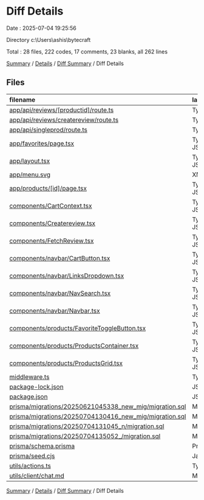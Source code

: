 # Diff Details

Date : 2025-07-04 19:25:56

Directory c:\\Users\\ashis\\bytecraft

Total : 28 files,  222 codes, 17 comments, 23 blanks, all 262 lines

[Summary](results.md) / [Details](details.md) / [Diff Summary](diff.md) / Diff Details

## Files
| filename | language | code | comment | blank | total |
| :--- | :--- | ---: | ---: | ---: | ---: |
| [app/api/reviews/\[productid\]/route.ts](/app/api/reviews/%5Bproductid%5D/route.ts) | TypeScript | 25 | 0 | 4 | 29 |
| [app/api/reviews/createreview/route.ts](/app/api/reviews/createreview/route.ts) | TypeScript | 22 | 0 | 5 | 27 |
| [app/api/singleprod/route.ts](/app/api/singleprod/route.ts) | TypeScript | 1 | 0 | 0 | 1 |
| [app/favorites/page.tsx](/app/favorites/page.tsx) | TypeScript JSX | 0 | 0 | 1 | 1 |
| [app/layout.tsx](/app/layout.tsx) | TypeScript JSX | 1 | 1 | 0 | 2 |
| [app/menu.svg](/app/menu.svg) | XML | 3 | 0 | 1 | 4 |
| [app/products/\[id\]/page.tsx](/app/products/%5Bid%5D/page.tsx) | TypeScript JSX | 10 | 0 | 0 | 10 |
| [components/CartContext.tsx](/components/CartContext.tsx) | TypeScript JSX | 0 | 0 | -1 | -1 |
| [components/Createreview.tsx](/components/Createreview.tsx) | TypeScript JSX | 76 | 0 | 8 | 84 |
| [components/FetchReview.tsx](/components/FetchReview.tsx) | TypeScript JSX | 53 | 1 | 8 | 62 |
| [components/navbar/CartButton.tsx](/components/navbar/CartButton.tsx) | TypeScript JSX | -1 | 0 | 2 | 1 |
| [components/navbar/LinksDropdown.tsx](/components/navbar/LinksDropdown.tsx) | TypeScript JSX | 3 | 0 | 0 | 3 |
| [components/navbar/NavSearch.tsx](/components/navbar/NavSearch.tsx) | TypeScript JSX | 1 | 0 | -1 | 0 |
| [components/navbar/Navbar.tsx](/components/navbar/Navbar.tsx) | TypeScript JSX | 2 | 0 | 2 | 4 |
| [components/products/FavoriteToggleButton.tsx](/components/products/FavoriteToggleButton.tsx) | TypeScript JSX | 5 | 0 | 0 | 5 |
| [components/products/ProductsContainer.tsx](/components/products/ProductsContainer.tsx) | TypeScript JSX | 0 | 2 | 0 | 2 |
| [components/products/ProductsGrid.tsx](/components/products/ProductsGrid.tsx) | TypeScript JSX | -11 | -7 | 4 | -14 |
| [middleware.ts](/middleware.ts) | TypeScript | 9 | 0 | 0 | 9 |
| [package-lock.json](/package-lock.json) | JSON | 10 | 0 | 0 | 10 |
| [package.json](/package.json) | JSON | 1 | 0 | 0 | 1 |
| [prisma/migrations/20250621045338\_new\_mig/migration.sql](/prisma/migrations/20250621045338_new_mig/migration.sql) | MS SQL | 2 | 8 | 1 | 11 |
| [prisma/migrations/20250704130416\_new\_mig/migration.sql](/prisma/migrations/20250704130416_new_mig/migration.sql) | MS SQL | 9 | 3 | 4 | 16 |
| [prisma/migrations/20250704131045\_n/migration.sql](/prisma/migrations/20250704131045_n/migration.sql) | MS SQL | 1 | 7 | 1 | 9 |
| [prisma/migrations/20250704135052\_/migration.sql](/prisma/migrations/20250704135052_/migration.sql) | MS SQL | 2 | 2 | 2 | 6 |
| [prisma/schema.prisma](/prisma/schema.prisma) | Prisma | 9 | 0 | 1 | 10 |
| [prisma/seed.cjs](/prisma/seed.cjs) | JavaScript | 1 | 0 | 0 | 1 |
| [utils/actions.ts](/utils/actions.ts) | TypeScript | 41 | 0 | 2 | 43 |
| [utils/client/chat.md](/utils/client/chat.md) | Markdown | -53 | 0 | -21 | -74 |

[Summary](results.md) / [Details](details.md) / [Diff Summary](diff.md) / Diff Details